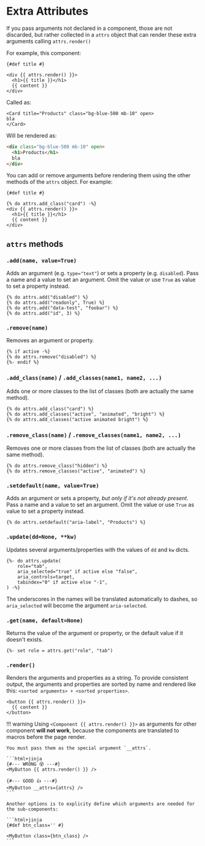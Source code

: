 # Extra Attributes

If you pass arguments not declared in a component, those are not discarded, but rather collected in a `attrs` object that can render these extra arguments calling `attrs.render()`

For example, this component:

```html+jinja title="components/Card.jinja"
{#def title #}

<div {{ attrs.render() }}>
  <h1>{{ title }}</h1>
  {{ content }}
</div>
```

Called as:

```html+jinja
<Card title="Products" class="bg-blue-500 mb-10" open>
bla
</Card>
```

Will be rendered as:

```html
<div class="bg-blue-500 mb-10" open>
  <h1>Products</h1>
  bla
</div>
```

You can add or remove arguments before rendering them using the other methods of the `attrs` object. For example:

```html+jinja
{#def title #}

{% do attrs.add_class("card") -%}
<div {{ attrs.render() }}>
  <h1>{{ title }}</h1>
  {{ content }}
</div>
```

## `attrs` methods

### `.add(name, value=True)`

Adds an argument (e.g. `type="text"`) or sets a property (e.g. `disabled`). Pass a name and a value to set an argument. Omit the value or use `True` as value to set a property instead.

```html+jinja
{% do attrs.add("disabled") %}
{% do attrs.add("readonly", True) %}
{% do attrs.add("data-test", "foobar") %}
{% do attrs.add("id", 3) %}
```

### `.remove(name)`

Removes an argument or property.

```html+jinja
{% if active -%}
{% do attrs.remove("disabled") %}
{%- endif %}
```

### `.add_class(name)` / `.add_classes(name1, name2, ...)`

Adds one or more classes to the list of classes
(both are actually the same method).

```html+jinja
{% do attrs.add_class("card") %}
{% do attrs.add_classes("active", "animated", "bright") %}
{% do attrs.add_classes("active animated bright") %}
```

### `.remove_class(name)` / `.remove_classes(name1, name2, ...)`

Removes one or more classes from the list of classes
(both are actually the same method).

```html+jinja
{% do attrs.remove_class("hidden") %}
{% do attrs.remove_classes("active", "animated") %}
```

### `.setdefault(name, value=True)`

Adds an argument or sets a property, *but only if it's not already present*. Pass a name and a value to set an argument. Omit the value or use `True` as value to set a property instead.

```html+jinja
{% do attrs.setdefault("aria-label", "Products") %}
```

### `.update(dd=None, **kw)`

Updates several arguments/properties with the values of `dd` and `kw` dicts.

```html+jinja
{%- do attrs.update(
    role="tab",
    aria_selected="true" if active else "false",
    aria_controls=target,
    tabindex="0" if active else "-1",
) -%}
```

The underscores in the names will be translated automatically to dashes, so `aria_selected` will become the argument `aria-selected`.

### `.get(name, default=None)`

Returns the value of the argument or property, or the default value if it doesn't exists.

```html+jinja
{%- set role = attrs.get("role", "tab")
```

### `.render()`

Renders the arguments and properties as a string.
To provide consistent output, the arguments and properties are sorted by name and rendered like this: `<sorted arguments> + <sorted properties>`.

```html+jinja
<button {{ attrs.render() }}>
  {{ content }}
</button>
```

!!! warning
    Using `<Component {{ attrs.render() }}>` as arguments for other component **will not work**, because the components are translated to macros before the page render.

    You must pass them as the special argument `__attrs`.

    ```html+jinja
    {#--- WRONG 😵 ---#}
    <MyButton {{ attrs.render() }} />

    {#--- GOOD 👍 ---#}
    <MyButton __attrs={attrs} />
    ```

    Another options is to explicity define which arguments are needed for the sub-components:

    ```html+jinja
    {#def btn_class='' #}

    <MyButton class={btn_class} />
    ```
